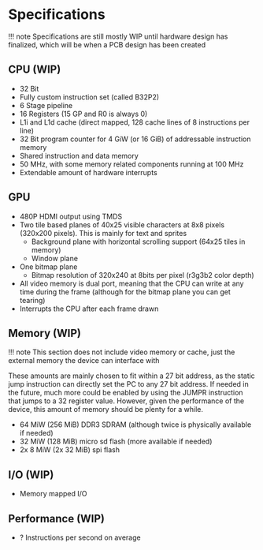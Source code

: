 # Specifications

!!! note
    Specifications are still mostly WIP until hardware design has finalized, which will be when a PCB design has been created

## CPU (WIP)

- 32 Bit
- Fully custom instruction set (called B32P2)
- 6 Stage pipeline
- 16 Registers (15 GP and R0 is always 0)
- L1i and L1d cache (direct mapped, 128 cache lines of 8 instructions per line)
- 32 Bit program counter for 4 GiW (or 16 GiB) of addressable instruction memory
- Shared instruction and data memory
- 50 MHz, with some memory related components running at 100 MHz
- Extendable amount of hardware interrupts

## GPU

- 480P HDMI output using TMDS
- Two tile based planes of 40x25 visible characters at 8x8 pixels (320x200 pixels). This is mainly for text and sprites
    - Background plane with horizontal scrolling support (64x25 tiles in memory)
    - Window plane
- One bitmap plane
    - Bitmap resolution of 320x240 at 8bits per pixel (r3g3b2 color depth)
- All video memory is dual port, meaning that the CPU can write at any time during the frame (although for the bitmap plane you can get tearing)
- Interrupts the CPU after each frame drawn


## Memory (WIP)

!!! note
    This section does not include video memory or cache, just the external memory the device can interface with

These amounts are mainly chosen to fit within a 27 bit address, as the static jump instruction can directly set the PC to any 27 bit address. If needed in the future, much more could be enabled by using the JUMPR instruction that jumps to a 32 register value. However, given the performance of the device, this amount of memory should be plenty for a while.

- 64 MiW (256 MiB) DDR3 SDRAM (although twice is physically available if needed)
- 32 MiW (128 MiB) micro sd flash (more available if needed)
- 2x 8 MiW (2x 32 MiB) spi flash

## I/O (WIP)

- Memory mapped I/O

## Performance (WIP)

- ? Instructions per second on average
